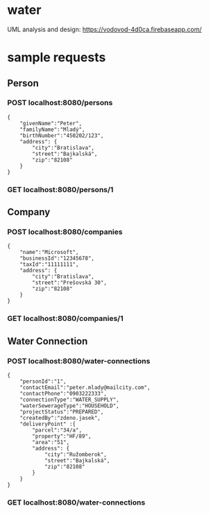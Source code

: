 # water
UML analysis and design: https://vodovod-4d0ca.firebaseapp.com/

# sample requests
## Person 
### POST localhost:8080/persons
	{
		"givenName":"Peter",
		"familyName":"Mladý",
		"birthNumber":"450202/123",
		"address": {
			"city":"Bratislava",
			"street":"Bajkalská",
			"zip":"82108"
		}
	}
### GET localhost:8080/persons/1
## Company
### POST localhost:8080/companies
	{
		"name":"Microsoft",
		"businessId":"12345678",
		"taxId":"11111111",
		"address": {
			"city":"Bratislava",
			"street":"Prešovská 30",
			"zip":"82108"
		}
	}
### GET localhost:8080/companies/1
## Water Connection
### POST localhost:8080/water-connections
	{
		"personId":"1",
		"contactEmail":"peter.mlady@mailcity.com",
		"contactPhone":"0903222333",
		"connectionType":"WATER_SUPPLY",
		"waterSewerageType":"HOUSEHOLD",
		"projectStatus":"PREPARED",
		"createdBy":"zdeno.jasek",	
		"deliveryPoint" :{
			"parcel":"34/a",
			"property":"HF/89",
			"area":"51",
			"address": {
				"city":"Ružomberok",
				"street":"Bajkalská",
				"zip":"82108"
			}
		}
	}
### GET localhost:8080/water-connections